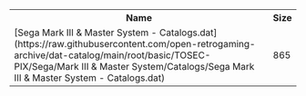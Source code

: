 <table>
<tr><th>Name</th><th>Size</th></tr>
<tr><td>
[Sega Mark III & Master System - Catalogs.dat](https://raw.githubusercontent.com/open-retrogaming-archive/dat-catalog/main/root/basic/TOSEC-PIX/Sega/Mark III & Master System/Catalogs/Sega Mark III & Master System - Catalogs.dat)
</td><td>865</td></tr>
</table>
